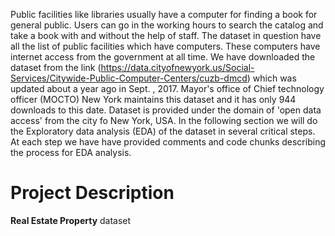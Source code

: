 Public facilities  like libraries usually have a computer for finding a book for general public. Users can go in the working hours to search the catalog and take a book with and without the help of staff. The dataset in question have all the list of public facilities which have computers. These computers have internet access from the government at all time. We have downloaded the dataset from the link (https://data.cityofnewyork.us/Social-Services/Citywide-Public-Computer-Centers/cuzb-dmcd) which was updated about a year ago in Sept. , 2017. Mayor's office of Chief technology officer (MOCTO) New York maintains this dataset and it has only 944 downloads to this date. Dataset is provided under the domain of 'open data access' from the city fo New York, USA. In the following section we will do the Exploratory data analysis (EDA) of the dataset in several critical steps. At each step we have have provided comments and code chunks describing the process for EDA analysis. 

# Project Description
**Real Estate Property** dataset 

